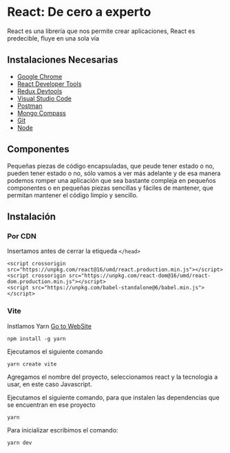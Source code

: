 # React: De cero a experto

React es una librería que nos permite crear aplicaciones, React es predecible, fluye en una sola vía

## Instalaciones Necesarias

- [Google Chrome](https://www.google.com/chrome/)
- [React Developer Tools](https://chrome.google.com/webstore/detail/react-developer-tools/fmkadmapgofadopljbjfkapdkoienihi?hl=es&authuser=1)
- [Redux Devtools](https://chrome.google.com/webstore/detail/redux-devtools/lmhkpmbekcpmknklioeibfkpmmfibljd?hl=es)
- [Visual Studio Code](https://code.visualstudio.com/)
- [Postman](https://www.postman.com/downloads/)
- [Mongo Compass](https://www.mongodb.com/try/download/compass)
- [Git](https://git-scm.com/)
- [Node](https://nodejs.org/es/)


## Componentes
Pequeñas piezas de código encapsuladas, que peude tener estado o no, pueden tener estado o no, sólo vamos a ver más adelante y de esa manera podemos romper una aplicación que sea bastante compleja en pequeños componentes o en pequeñas piezas sencillas y fáciles de mantener, que permitan mantener el código limpio y sencillo.

## Instalación

### Por CDN
Insertamos antes de cerrar la etiqueda `</head>`

~~~
<script crossorigin src="https://unpkg.com/react@16/umd/react.production.min.js"></script>
<script crossorigin src="https://unpkg.com/react-dom@16/umd/react-dom.production.min.js"></script>
<script src="https://unpkg.com/babel-standalone@6/babel.min.js"></script>
~~~

### Vite
Instlamos Yarn [Go to WebSite](https://vitejs.dev/)

~~~
npm install -g yarn
~~~

Ejecutamos el siguiente comando

~~~
yarn create vite
~~~

Agregamos el nombre del proyecto, seleccionamos react y la tecnologia a usar, en este caso Javascript.

Ejecutamos el siguiente comando, para que instalen las dependencias que se encuentran en ese proyecto

~~~
yarn
~~~

Para inicializar escribimos el comando:

~~~ 
yarn dev
~~~

